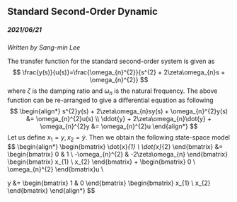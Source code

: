 ## Standard Second-Order Dynamic

##### 2021/06/21

*Written by Sang-min Lee*

The transfer function for the standard second-order system is given as
$$
\frac{y(s)}{u(s)}=\frac{\omega_{n}^{2}}{s^{2} + 2\zeta\omega_{n}s + \omega_{n}^{2}}
$$
where $\zeta$ is the damping ratio and $\omega_{n}$ is the natural frequency. The above function can be re-arranged to give a differential equation as following
$$
\begin{align*}
s^{2}y(s) + 2\zeta\omega_{n}sy(s) + \omega_{n}^{2}y(s) &= \omega_{n}^{2}u(s) \\
\ddot{y} + 2\zeta\omega_{n}\dot{y} + \omega_{n}^{2}y &= \omega_{n}^{2}u
\end{align*}
$$
Let us define $x_{1}=y, x_{2}=\dot{y}$. Then we obtain the following state-space model
$$
\begin{align*}
\begin{bmatrix}
\dot{x}_{1} \\ \dot{x}_{2}
\end{bmatrix} &=
\begin{bmatrix}
0 & 1 \\
-\omega_{n}^{2} & -2\zeta\omega_{n}
\end{bmatrix}
\begin{bmatrix}
x_{1} \\ x_{2}
\end{bmatrix} + \begin{bmatrix}
0 \\ \omega_{n}^{2}
\end{bmatrix}u \\

y &= \begin{bmatrix} 1 & 0 \end{bmatrix}
\begin{bmatrix} x_{1} \\ x_{2} \end{bmatrix}
\end{align*}
$$
